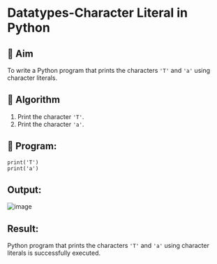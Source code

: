 # Datatypes-Character Literal in Python

## 🎯 Aim
To write a Python program that prints the characters `'T'` and `'a'` using character literals.

## 🧠 Algorithm
1. Print the character `'T'`.
2. Print the character `'a'`.

## 🧾 Program:
```
print('T')
print('a')
```

## Output:
![image](https://github.com/user-attachments/assets/4a1e21a7-92f7-46ef-96ed-122235ff87df)




## Result:
 Python program that prints the characters `'T'` and `'a'` using character literals is successfully executed.

